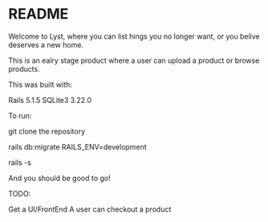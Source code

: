 # README

Welcome to Lyst, where you can list hings you no longer want, or you belive deserves a new home.

This is an ealry stage product where a user can upload a product or browse products.

This was built with:

Rails 5.1.5
SQLite3 3.22.0

To run:

git clone the repository

rails db:migrate RAILS_ENV=development

rails -s 

And you should be good to go!

TODO:

Get a UI/FrontEnd
A user can checkout a product